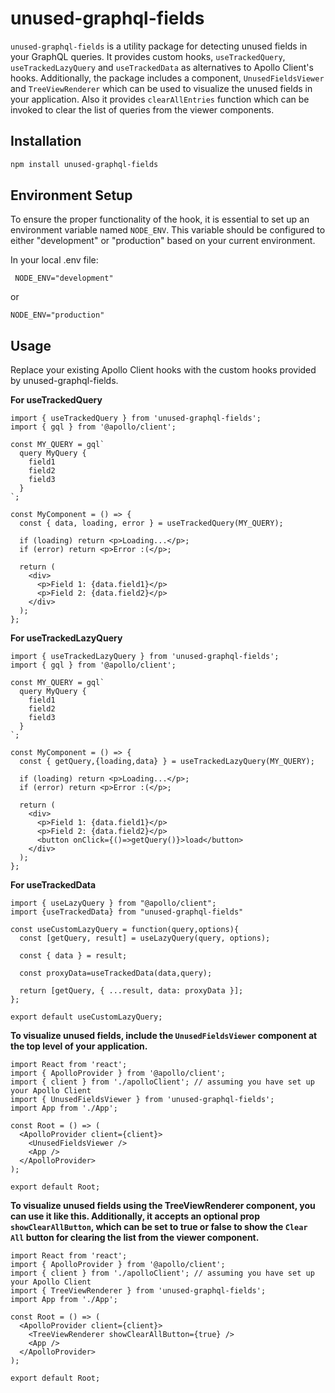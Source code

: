 # unused-graphql-fields


`unused-graphql-fields` is a utility package for detecting unused fields in your GraphQL queries. It provides custom hooks, `useTrackedQuery`, `useTrackedLazyQuery` and `useTrackedData` as alternatives to Apollo Client's hooks. Additionally, the package includes a component, `UnusedFieldsViewer` and `TreeViewRenderer` which can be used to visualize the unused fields in your application. Also it provides `clearAllEntries` function which can be invoked to clear the list of queries from the viewer components.

## Installation

```sh
npm install unused-graphql-fields
```
## Environment Setup
To ensure the proper functionality of the hook, it is essential to set up an environment variable named `NODE_ENV`. This variable should be configured to either "development" or "production" based on your current environment.

In your local .env file:
```
 NODE_ENV="development"
```
or
```
NODE_ENV="production"
```

## Usage
Replace your existing Apollo Client hooks with the custom hooks provided by unused-graphql-fields.

**For useTrackedQuery**
```
import { useTrackedQuery } from 'unused-graphql-fields';
import { gql } from '@apollo/client';

const MY_QUERY = gql`
  query MyQuery {
    field1
    field2
    field3
  }
`;

const MyComponent = () => {
  const { data, loading, error } = useTrackedQuery(MY_QUERY);

  if (loading) return <p>Loading...</p>;
  if (error) return <p>Error :(</p>;

  return (
    <div>
      <p>Field 1: {data.field1}</p>
      <p>Field 2: {data.field2}</p>
    </div>
  );
};
```
**For useTrackedLazyQuery**
```
import { useTrackedLazyQuery } from 'unused-graphql-fields';
import { gql } from '@apollo/client';

const MY_QUERY = gql`
  query MyQuery {
    field1
    field2
    field3
  }
`;

const MyComponent = () => {
  const { getQuery,{loading,data} } = useTrackedLazyQuery(MY_QUERY);

  if (loading) return <p>Loading...</p>;
  if (error) return <p>Error :(</p>;

  return (
    <div>
      <p>Field 1: {data.field1}</p>
      <p>Field 2: {data.field2}</p>
      <button onClick={()=>getQuery()}>load</button>
    </div>
  );
};
```
**For useTrackedData** 
```
import { useLazyQuery } from "@apollo/client";
import {useTrackedData} from "unused-graphql-fields"

const useCustomLazyQuery = function(query,options){
  const [getQuery, result] = useLazyQuery(query, options);

  const { data } = result;

  const proxyData=useTrackedData(data,query);

  return [getQuery, { ...result, data: proxyData }];
};

export default useCustomLazyQuery;

```

**To visualize unused fields, include the `UnusedFieldsViewer` component at the top level of your application.**
```
import React from 'react';
import { ApolloProvider } from '@apollo/client';
import { client } from './apolloClient'; // assuming you have set up your Apollo Client
import { UnusedFieldsViewer } from 'unused-graphql-fields';
import App from './App';

const Root = () => (
  <ApolloProvider client={client}>
    <UnusedFieldsViewer />
    <App />
  </ApolloProvider>
);

export default Root;
```
**To visualize unused fields using the TreeViewRenderer component, you can use it like this. Additionally, it accepts an optional prop `showClearAllButton`, which can be set to true or false to show the `Clear All` button for clearing the list from the viewer component.**

```
import React from 'react';
import { ApolloProvider } from '@apollo/client';
import { client } from './apolloClient'; // assuming you have set up your Apollo Client
import { TreeViewRenderer } from 'unused-graphql-fields';
import App from './App';

const Root = () => (
  <ApolloProvider client={client}>
    <TreeViewRenderer showClearAllButton={true} />
    <App />
  </ApolloProvider>
);

export default Root;
```